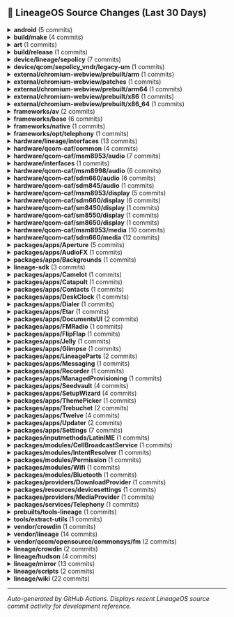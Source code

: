 ## 📜 LineageOS Source Changes (Last 30 Days)

<details>
<summary><b>android</b> (5 commits)</summary>

- [7680485](https://github.com/LineageOS/android/commit/7680485) manifest: September 2025 Security Update
  
  Author: Michael Bestas  
  Date: Sun Sep 7 17:28:23 2025 +0000

- [a015876](https://github.com/LineageOS/android/commit/a015876) lineage: Remove Android.mk guard for msm8998/sdm845
  
  Author: Nolen Johnson  
  Date: Tue Sep 2 16:12:48 2025 +0000

- [8eb98ef](https://github.com/LineageOS/android/commit/8eb98ef) lineage: Remove Android.mk guard for msm8953
  
  Author: Yumi Yukimura  
  Date: Mon Sep 1 16:37:28 2025 +0800

- [e22380c](https://github.com/LineageOS/android/commit/e22380c) lineage: Remove Android.mk guard for sdm660
  
  Author: LuK1337  
  Date: Sun Aug 31 12:49:32 2025 +0000

- [51cbbb8](https://github.com/LineageOS/android/commit/51cbbb8) manifest: Drop superproject tag
  
  Author: Alexander Koskovich  
  Date: Sun Aug 17 22:12:22 2025 +0000


</details>

<details>
<summary><b>build/make</b> (4 commits)</summary>

- [f9262a9](https://github.com/LineageOS/android_build/commit/f9262a9) Merge tag &#x27;android-security-15.0.0_r10&#x27; into staging/lineage-22.2_merge-android-security-15.0.0_r10
  
  Author: Michael Bestas  
  Date: Wed Sep 3 15:43:37 2025 +0300

- [a2c2b23](https://github.com/LineageOS/android_build/commit/a2c2b23) Remove build-manifest.xml generation
  
  Author: Yumi Yukimura  
  Date: Mon Aug 25 09:17:36 2025 +0000

- [ea2c302](https://github.com/LineageOS/android_build/commit/ea2c302) gen_build-manifest: Ensure that we in TOP when executed
  
  Author: Nolen Johnson  
  Date: Fri Aug 22 00:37:45 2025 +0000

- [cc3952e](https://github.com/LineageOS/android_build/commit/cc3952e) envsetup: lunch: Generate build-manifest.xml after roomservice finishes
  
  Author: Yumi Yukimura  
  Date: Wed Aug 20 21:30:52 2025 +0800


</details>

<details>
<summary><b>art</b> (1 commits)</summary>

- [2bff684](https://github.com/LineageOS/android_art/commit/2bff684) Merge tag &#x27;android-security-15.0.0_r10&#x27; into staging/lineage-22.2_merge-android-security-15.0.0_r10
  
  Author: Michael Bestas  
  Date: Wed Sep 3 15:41:50 2025 +0300


</details>

<details>
<summary><b>build/release</b> (1 commits)</summary>

- [f966e5e](https://github.com/LineageOS/android_build_release/commit/f966e5e) Bump Security String to 2025-08-01
  
  Author: althafvly  
  Date: Fri Aug 15 17:30:18 2025 +0000


</details>

<details>
<summary><b>device/lineage/sepolicy</b> (7 commits)</summary>

- [65e58b0](https://github.com/LineageOS/android_device_lineage_sepolicy/commit/65e58b0) common: Label AIDL camera provider HAL
  
  Author: Skyblueborb  
  Date: Sat Aug 30 14:28:24 2025 +0000

- [794b496](https://github.com/LineageOS/android_device_lineage_sepolicy/commit/794b496) qcom: Label common LiveDisplay sysfs nodes
  
  Author: Giovanni Ricca  
  Date: Sat Aug 23 12:28:30 2025 +0200

- [374e8c8](https://github.com/LineageOS/android_device_lineage_sepolicy/commit/374e8c8) common: Add AIDL LiveDisplay sysfs HAL
  
  Author: Yumi Yukimura  
  Date: Fri Aug 22 23:12:56 2025 +0200

- [792d024](https://github.com/LineageOS/android_device_lineage_sepolicy/commit/792d024) qcom: Label AIDL LiveDisplay SDM HAL
  
  Author: LuK1337  
  Date: Mon Aug 18 19:13:29 2025 +0000

- [fac5591](https://github.com/LineageOS/android_device_lineage_sepolicy/commit/fac5591) common: Add LiveDisplay AIDL interface
  
  Author: LuK1337  
  Date: Mon Aug 18 19:13:28 2025 +0000

- [4dde0da](https://github.com/LineageOS/android_device_lineage_sepolicy/commit/4dde0da) common: Label vendor.lineage.health.IFastCharge/default
  
  Author: LuK1337  
  Date: Mon Aug 18 19:13:11 2025 +0000

- [f0ecd81](https://github.com/LineageOS/android_device_lineage_sepolicy/commit/f0ecd81) qcom: Remove cryptfshw remnants
  
  Author: Bruno Martins  
  Date: Sat Aug 16 23:01:46 2025 +0100


</details>

<details>
<summary><b>device/qcom/sepolicy_vndr/legacy-um</b> (1 commits)</summary>

- [b125574](https://github.com/LineageOS/android_device_qcom_sepolicy_vndr/commit/b125574) sepolicy_vndr: lito: Label pm8150 power-on wakeup node
  
  Author: Giovanni Ricca  
  Date: Tue Aug 19 02:56:23 2025 +0200


</details>

<details>
<summary><b>external/chromium-webview/prebuilt/arm</b> (1 commits)</summary>

- [e6e3d8c](https://github.com/LineageOS/android_external_chromium-webview_prebuilt_arm/commit/e6e3d8c) Update Chromium Webview arm to 139.0.7258.143
  
  Author: Kevin F. Haggerty  
  Date: Thu Aug 21 05:59:48 2025 -0600


</details>

<details>
<summary><b>external/chromium-webview/patches</b> (1 commits)</summary>

- [667fc9a](https://github.com/LineageOS/android_external_chromium-webview_patches/commit/667fc9a) Update Chromium Webview to 139.0.7258.143
  
  Author: Kevin F. Haggerty  
  Date: Wed Aug 20 05:51:16 2025 -0600


</details>

<details>
<summary><b>external/chromium-webview/prebuilt/arm64</b> (1 commits)</summary>

- [f96b15f](https://github.com/LineageOS/android_external_chromium-webview_prebuilt_arm64/commit/f96b15f) Update Chromium Webview arm64 to 139.0.7258.143
  
  Author: Kevin F. Haggerty  
  Date: Thu Aug 21 05:59:52 2025 -0600


</details>

<details>
<summary><b>external/chromium-webview/prebuilt/x86</b> (1 commits)</summary>

- [7696271](https://github.com/LineageOS/android_external_chromium-webview_prebuilt_x86/commit/7696271) Update Chromium Webview x86 to 139.0.7258.143
  
  Author: Kevin F. Haggerty  
  Date: Thu Aug 21 05:59:55 2025 -0600


</details>

<details>
<summary><b>external/chromium-webview/prebuilt/x86_64</b> (1 commits)</summary>

- [3edd0fb](https://github.com/LineageOS/android_external_chromium-webview_prebuilt_x86_64/commit/3edd0fb) Update Chromium Webview x86_64 to 139.0.7258.143
  
  Author: Kevin F. Haggerty  
  Date: Thu Aug 21 05:59:59 2025 -0600


</details>

<details>
<summary><b>frameworks/av</b> (2 commits)</summary>

- [2ff01e68](https://github.com/LineageOS/android_frameworks_av/commit/2ff01e68) Merge tag &#x27;android-security-15.0.0_r10&#x27; into staging/lineage-22.2_merge-android-security-15.0.0_r10
  
  Author: Michael Bestas  
  Date: Wed Sep 3 15:47:07 2025 +0300

- [75929cd3](https://github.com/LineageOS/android_frameworks_av/commit/75929cd3) audioflinger: Do not allow DAP effect to be suspended
  
  Author: Adithya R  
  Date: Mon Sep 1 17:07:30 2025 +0000


</details>

<details>
<summary><b>frameworks/base</b> (6 commits)</summary>

- [e94be3b8](https://github.com/LineageOS/android_frameworks_base/commit/e94be3b8) Merge tag &#x27;android-security-15.0.0_r10&#x27; into staging/lineage-22.2_merge-android-security-15.0.0_r10
  
  Author: Michael Bestas  
  Date: Wed Sep 3 17:50:07 2025 +0300

- [6fa82a0c](https://github.com/LineageOS/android_frameworks_base/commit/6fa82a0c) Automatic translation import
  
  Author: LineageOS Infra  
  Date: Mon Sep 1 14:54:26 2025 +0000

- [9b41d790](https://github.com/LineageOS/android_frameworks_base/commit/9b41d790) PowerShareTile: Mark is unavailable if enabled state can&#x27;t be read
  
  Author: LuK1337  
  Date: Sat Aug 23 13:41:24 2025 +0200

- [efa267fe](https://github.com/LineageOS/android_frameworks_base/commit/efa267fe) PowerShareTile: Catch all exceptions
  
  Author: LuK1337  
  Date: Sat Aug 23 13:35:49 2025 +0200

- [8e028104](https://github.com/LineageOS/android_frameworks_base/commit/8e028104) Defer remove splash screen while device is locked
  
  Author: wilsonshih  
  Date: Thu Aug 14 12:38:42 2025 +0530

- [2f8ad755](https://github.com/LineageOS/android_frameworks_base/commit/2f8ad755) Handle exceptions from querying appinfo in RemoteViews#addAppWidget.
  
  Author: Sunny Goyal  
  Date: Wed Aug 13 11:47:57 2025 +0530


</details>

<details>
<summary><b>frameworks/native</b> (1 commits)</summary>

- [a7f9cc63](https://github.com/LineageOS/android_frameworks_native/commit/a7f9cc63) Merge tag &#x27;android-security-15.0.0_r10&#x27; into staging/lineage-22.2_merge-android-security-15.0.0_r10
  
  Author: Michael Bestas  
  Date: Wed Sep 3 15:51:23 2025 +0300


</details>

<details>
<summary><b>frameworks/opt/telephony</b> (1 commits)</summary>

- [c3571e72](https://github.com/LineageOS/android_frameworks_opt_telephony/commit/c3571e72) Merge tag &#x27;android-security-15.0.0_r10&#x27; into staging/lineage-22.2_merge-android-security-15.0.0_r10
  
  Author: Michael Bestas  
  Date: Wed Sep 3 15:42:09 2025 +0300


</details>

<details>
<summary><b>hardware/lineage/interfaces</b> (13 commits)</summary>

- [eaa88af](https://github.com/LineageOS/android_hardware_lineage_interfaces/commit/eaa88af) livedisplay: sysfs: chown on init
  
  Author: Marc Bourgoin  
  Date: Sat Aug 30 10:40:38 2025 -0600

- [7cb075b](https://github.com/LineageOS/android_hardware_lineage_interfaces/commit/7cb075b) camera: aidl: Remove `in_`/`out_` prefixes
  
  Author: LuK1337  
  Date: Sat Aug 30 14:28:24 2025 +0000

- [7fbd870](https://github.com/LineageOS/android_hardware_lineage_interfaces/commit/7fbd870) camera: aidl: Use std::to_string() for int -&gt; std::string
  
  Author: LuK1337  
  Date: Sat Aug 30 14:28:24 2025 +0000

- [1d5d332](https://github.com/LineageOS/android_hardware_lineage_interfaces/commit/1d5d332) camera: aidl: Remap camera IDs by property if it is defined
  
  Author: Ivan Vecera  
  Date: Sat Aug 30 14:28:24 2025 +0000

- [d26191b](https://github.com/LineageOS/android_hardware_lineage_interfaces/commit/d26191b) camera: aidl: Maintain set of non-external cameras
  
  Author: Ivan Vecera  
  Date: Sat Aug 30 14:28:24 2025 +0000

- [bdb296c](https://github.com/LineageOS/android_hardware_lineage_interfaces/commit/bdb296c) camera: aidl: Implement camera device/provider HALs
  
  Author: Tim Zimmermann  
  Date: Sat Aug 30 14:28:24 2025 +0000

- [b3fc9d1](https://github.com/LineageOS/android_hardware_lineage_interfaces/commit/b3fc9d1) livedisplay: aidl: Initial LiveDisplay sysfs AIDL implementation
  
  Author: Giovanni Ricca  
  Date: Tue Aug 26 23:11:36 2025 +0200

- [41de4ce](https://github.com/LineageOS/android_hardware_lineage_interfaces/commit/41de4ce) livedisplay: sdm: Initial AIDL port
  
  Author: LuK1337  
  Date: Mon Aug 18 19:13:29 2025 +0000

- [60cc965](https://github.com/LineageOS/android_hardware_lineage_interfaces/commit/60cc965) livedisplay: Add AIDL interface
  
  Author: LuK1337  
  Date: Mon Aug 18 19:13:28 2025 +0000

- [45dc39c](https://github.com/LineageOS/android_hardware_lineage_interfaces/commit/45dc39c) health: Clean up ChargingControl includes
  
  Author: Bruno Martins  
  Date: Mon Aug 18 19:13:28 2025 +0000

- [45b11ff](https://github.com/LineageOS/android_hardware_lineage_interfaces/commit/45b11ff) health: Explicitly declare AIDL version in VINTF
  
  Author: Bruno Martins  
  Date: Mon Aug 18 19:13:28 2025 +0000

- [ea235df](https://github.com/LineageOS/android_hardware_lineage_interfaces/commit/ea235df) health: Implement IFastCharge interface
  
  Author: LuK1337  
  Date: Mon Aug 18 19:13:11 2025 +0000

- [d12792c](https://github.com/LineageOS/android_hardware_lineage_interfaces/commit/d12792c) Remove old Broadcom NFC impl
  
  Author: Bruno Martins  
  Date: Sun Aug 17 00:54:35 2025 +0100


</details>

<details>
<summary><b>hardware/qcom-caf/common</b> (4 commits)</summary>

- [4d5665c](https://github.com/LineageOS/android_hardware_qcom-caf_common/commit/4d5665c) qcom: Add msm8998 audio soong config
  
  Author: Michael Bestas  
  Date: Sat Sep 6 12:54:01 2025 +0300

- [ce680e8](https://github.com/LineageOS/android_hardware_qcom-caf_common/commit/ce680e8) common: Unset MSM_VIDC_TARGET_LIST
  
  Author: Michael Bestas  
  Date: Sat Sep 6 12:11:22 2025 +0300

- [84699a5](https://github.com/LineageOS/android_hardware_qcom-caf_common/commit/84699a5) qcom: Remove no longer used TARGET_USES_DRM_PP
  
  Author: Michael Bestas  
  Date: Sat Sep 6 12:11:22 2025 +0300

- [99d7aac](https://github.com/LineageOS/android_hardware_qcom-caf_common/commit/99d7aac) rfs: Add modem_firmware to RFS install targets
  
  Author: kmiit  
  Date: Sun Aug 10 08:43:15 2025 +0000


</details>

<details>
<summary><b>hardware/qcom-caf/msm8953/audio</b> (7 commits)</summary>

- [f9ff4f2](https://github.com/LineageOS/android_hardware_qcom_audio/commit/f9ff4f2) hal: Convert audio extensions to blueprint
  
  Author: Michael Bestas  
  Date: Sat Aug 30 21:34:14 2025 +0800

- [06e0412](https://github.com/LineageOS/android_hardware_qcom_audio/commit/06e0412) ssr: Fix building with OSS materials
  
  Author: Ricardo Cerqueira  
  Date: Sat Aug 30 21:33:49 2025 +0800

- [ca80109](https://github.com/LineageOS/android_hardware_qcom_audio/commit/ca80109) hal: Convert primary HAL to blueprint
  
  Author: Michael Bestas  
  Date: Sat Aug 30 21:31:23 2025 +0800

- [2ebe70c](https://github.com/LineageOS/android_hardware_qcom_audio/commit/2ebe70c) hal: Remove unused libmaxxaudio extension
  
  Author: Michael Bestas  
  Date: Sat Aug 30 21:23:54 2025 +0800

- [17df495](https://github.com/LineageOS/android_hardware_qcom_audio/commit/17df495) hal: Remove feature manager leftovers
  
  Author: Michael Bestas  
  Date: Sat Aug 30 21:23:33 2025 +0800

- [dd04d99](https://github.com/LineageOS/android_hardware_qcom_audio/commit/dd04d99) audio: Remove all unsupported platforms &amp; flags
  
  Author: Michael Bestas  
  Date: Sat Aug 30 21:23:28 2025 +0800

- [0ad6d86](https://github.com/LineageOS/android_hardware_qcom_audio/commit/0ad6d86) hal: audio_extn: Add argument to pthread routines
  
  Author: danielml  
  Date: Sat Aug 30 20:58:33 2025 +0800


</details>

<details>
<summary><b>hardware/interfaces</b> (1 commits)</summary>

- [bca3d9cf](https://github.com/LineageOS/android_hardware_interfaces/commit/bca3d9cf) compatibility_matrices: Add q/android-4.9 to FCM 6
  
  Author: Nolen Johnson  
  Date: Mon Aug 25 19:29:07 2025 +0000


</details>

<details>
<summary><b>hardware/qcom-caf/msm8998/audio</b> (6 commits)</summary>

- [717b078](https://github.com/LineageOS/android_hardware_qcom_audio/commit/717b078) hal: audio_extn: Add argument to pthread routines
  
  Author: danielml  
  Date: Sun Sep 7 15:27:04 2025 +0000

- [65a528c](https://github.com/LineageOS/android_hardware_qcom_audio/commit/65a528c) hal: Convert audio extensions to blueprint
  
  Author: Michael Bestas  
  Date: Tue Sep 2 11:21:55 2025 +0300

- [fafeecc](https://github.com/LineageOS/android_hardware_qcom_audio/commit/fafeecc) hal: Convert primary HAL to blueprint
  
  Author: Michael Bestas  
  Date: Tue Sep 2 11:18:40 2025 +0300

- [bf78414](https://github.com/LineageOS/android_hardware_qcom_audio/commit/bf78414) hal: Remove unused libmaxxaudio extension
  
  Author: Michael Bestas  
  Date: Tue Sep 2 11:13:46 2025 +0300

- [05172d9](https://github.com/LineageOS/android_hardware_qcom_audio/commit/05172d9) hal: Remove feature manager leftovers
  
  Author: Michael Bestas  
  Date: Tue Sep 2 11:13:02 2025 +0300

- [090308b](https://github.com/LineageOS/android_hardware_qcom_audio/commit/090308b) audio: Remove all unsupported platforms &amp; flags
  
  Author: Michael Bestas  
  Date: Tue Sep 2 11:11:55 2025 +0300


</details>

<details>
<summary><b>hardware/qcom-caf/sdm660/audio</b> (6 commits)</summary>

- [56d409b](https://github.com/LineageOS/android_hardware_qcom_audio/commit/56d409b) hal: Convert audio extensions to blueprint
  
  Author: Michael Bestas  
  Date: Fri Aug 29 13:05:23 2025 +0200

- [35ace1e](https://github.com/LineageOS/android_hardware_qcom_audio/commit/35ace1e) hal: Convert primary HAL to blueprint
  
  Author: Michael Bestas  
  Date: Fri Aug 29 13:02:26 2025 +0200

- [0cebbf7](https://github.com/LineageOS/android_hardware_qcom_audio/commit/0cebbf7) hal: Remove unused libmaxxaudio extension
  
  Author: Michael Bestas  
  Date: Fri Aug 29 12:59:52 2025 +0200

- [47e9fbc](https://github.com/LineageOS/android_hardware_qcom_audio/commit/47e9fbc) hal: Remove feature manager leftovers
  
  Author: Michael Bestas  
  Date: Fri Aug 29 12:58:52 2025 +0200

- [cfe3b51](https://github.com/LineageOS/android_hardware_qcom_audio/commit/cfe3b51) audio: Remove all unsupported platforms &amp; flags
  
  Author: Michael Bestas  
  Date: Fri Aug 29 12:57:12 2025 +0200

- [b35e1f5](https://github.com/LineageOS/android_hardware_qcom_audio/commit/b35e1f5) hal: audio_extn: Add argument to pthread routines
  
  Author: danielml  
  Date: Fri Aug 29 11:09:43 2025 +0200


</details>

<details>
<summary><b>hardware/qcom-caf/sdm845/audio</b> (1 commits)</summary>

- [d5ad5c1](https://github.com/LineageOS/android_hardware_qcom_audio/commit/d5ad5c1) hal: audio_extn: Add argument to pthread routines
  
  Author: danielml  
  Date: Sun Sep 7 15:27:16 2025 +0000


</details>

<details>
<summary><b>hardware/qcom-caf/msm8953/display</b> (5 commits)</summary>

- [fd1cfe0](https://github.com/LineageOS/android_hardware_qcom_display/commit/fd1cfe0) Convert remaining Android.mk to blueprint
  
  Author: Michael Bestas  
  Date: Mon Sep 1 16:35:07 2025 +0800

- [c337f56](https://github.com/LineageOS/android_hardware_qcom_display/commit/c337f56) sdm: Convert hwcomposer.qcom to soong
  
  Author: Michael Bestas  
  Date: Mon Sep 1 16:35:07 2025 +0800

- [f6e4d6d](https://github.com/LineageOS/android_hardware_qcom_display/commit/f6e4d6d) hwc2,libdisplayconfig: Remove libhwbinder/libhidltransport deps
  
  Author: Steven Moreland  
  Date: Mon Sep 1 16:35:03 2025 +0800

- [fe4a261](https://github.com/LineageOS/android_hardware_qcom_display/commit/fe4a261) Convert libsdmcore to blueprint
  
  Author: LuK1337  
  Date: Sat Aug 30 21:53:59 2025 +0800

- [f39a4b3](https://github.com/LineageOS/android_hardware_qcom_display/commit/f39a4b3) Convert libgrallocutils and gpu_tonemapper to blueprint
  
  Author: EndCredits  
  Date: Sat Aug 30 21:52:32 2025 +0800


</details>

<details>
<summary><b>hardware/qcom-caf/sdm660/display</b> (6 commits)</summary>

- [0ce1694](https://github.com/LineageOS/android_hardware_qcom_display/commit/0ce1694) Convert remaining Android.mk to blueprint
  
  Author: Michael Bestas  
  Date: Sun Aug 10 09:15:22 2025 +0200

- [98fa317](https://github.com/LineageOS/android_hardware_qcom_display/commit/98fa317) sdm: Convert hwcomposer.qcom to soong
  
  Author: Michael Bestas  
  Date: Sun Aug 10 09:02:36 2025 +0200

- [da17b15](https://github.com/LineageOS/android_hardware_qcom_display/commit/da17b15) Convert libsdmcore to blueprint
  
  Author: LuK1337  
  Date: Sun Aug 10 09:02:36 2025 +0200

- [e963862](https://github.com/LineageOS/android_hardware_qcom_display/commit/e963862) Convert libgrallocutils and gpu_tonemapper to blueprint
  
  Author: EndCredits  
  Date: Sun Aug 10 09:02:36 2025 +0200

- [8ede0ab](https://github.com/LineageOS/android_hardware_qcom_display/commit/8ede0ab) gralloc: Make MASTER_SIDE_CP as default Making MASTER_SIDE_CP as default
  
  Author: Prabhakar Reddy Krishnappa  
  Date: Sun Aug 10 08:49:50 2025 +0200

- [6881b29](https://github.com/LineageOS/android_hardware_qcom_display/commit/6881b29) gralloc: Drop support for hypervisor
  
  Author: Michael Bestas  
  Date: Sun Aug 10 08:49:09 2025 +0200


</details>

<details>
<summary><b>hardware/qcom-caf/sm8450/display</b> (1 commits)</summary>

- [b44742b](https://github.com/LineageOS/android_hardware_qcom_display/commit/b44742b) gralloc: avoid calling property_get() on every buffer allocation
  
  Author: Cosmin Tanislav  
  Date: Thu Aug 28 10:08:21 2025 +0000


</details>

<details>
<summary><b>hardware/qcom-caf/sm8550/display</b> (1 commits)</summary>

- [ccdf85d](https://github.com/LineageOS/android_hardware_qcom_display/commit/ccdf85d) gralloc: avoid calling property_get() on every buffer allocation
  
  Author: Cosmin Tanislav  
  Date: Thu Aug 28 10:12:03 2025 +0000


</details>

<details>
<summary><b>hardware/qcom-caf/sm8650/display</b> (1 commits)</summary>

- [4d9c891](https://github.com/LineageOS/android_hardware_qcom_display/commit/4d9c891) gralloc: avoid calling property_get() on every buffer allocation
  
  Author: Cosmin Tanislav  
  Date: Thu Aug 28 10:13:15 2025 +0000


</details>

<details>
<summary><b>hardware/qcom-caf/msm8953/media</b> (10 commits)</summary>

- [96c7956](https://github.com/LineageOS/android_hardware_qcom_media/commit/96c7956) media: Drop libsidebandstreamhandle
  
  Author: Michael Bestas  
  Date: Sat Aug 30 23:12:01 2025 +0800

- [04ae467](https://github.com/LineageOS/android_hardware_qcom_media/commit/04ae467) mm-core: Convert to blueprint
  
  Author: Michael Bestas  
  Date: Sat Aug 30 23:11:23 2025 +0800

- [4f58783](https://github.com/LineageOS/android_hardware_qcom_media/commit/4f58783) mm-core: Remove unused files &amp; flags
  
  Author: Michael Bestas  
  Date: Sat Aug 30 23:09:10 2025 +0800

- [cc73684](https://github.com/LineageOS/android_hardware_qcom_media/commit/cc73684) mm-video-v4l2: Convert to blueprint
  
  Author: Michael Bestas  
  Date: Sat Aug 30 23:04:41 2025 +0800

- [9ac70bf](https://github.com/LineageOS/android_hardware_qcom_media/commit/9ac70bf) mm-video-v4l2: vidc: Drop support for hypervisor
  
  Author: Michael Bestas  
  Date: Sat Aug 30 22:53:33 2025 +0800

- [48f646f](https://github.com/LineageOS/android_hardware_qcom_media/commit/48f646f) mm-video-v4l2: Remove SW OMX codecs, unused files &amp; flags
  
  Author: Michael Bestas  
  Date: Sat Aug 30 22:51:57 2025 +0800

- [1e364f6](https://github.com/LineageOS/android_hardware_qcom_media/commit/1e364f6) libstagefrighthw: Convert to blueprint
  
  Author: Michael Bestas  
  Date: Sat Aug 30 22:32:35 2025 +0800

- [4650bb6](https://github.com/LineageOS/android_hardware_qcom_media/commit/4650bb6) libc2dcolorconvert: Cleanup dependencies &amp; convert to blueprint
  
  Author: Michael Bestas  
  Date: Sat Aug 30 22:32:25 2025 +0800

- [4bead84](https://github.com/LineageOS/android_hardware_qcom_media/commit/4bead84) media: Remove autoconf/automake configuration
  
  Author: Michael Bestas  
  Date: Sat Aug 30 22:31:25 2025 +0800

- [c8ef438](https://github.com/LineageOS/android_hardware_qcom_media/commit/c8ef438) Revert &quot;libaac: Add test code for AAC encoder and decoder&quot;
  
  Author: Indranil  
  Date: Sat Aug 30 22:31:18 2025 +0800


</details>

<details>
<summary><b>hardware/qcom-caf/sdm660/media</b> (12 commits)</summary>

- [16a6426](https://github.com/LineageOS/android_hardware_qcom_media/commit/16a6426) mm-core: Remove no longer used codecs
  
  Author: Michael Bestas  
  Date: Sun Aug 10 01:10:48 2025 +0200

- [4063d59](https://github.com/LineageOS/android_hardware_qcom_media/commit/4063d59) media: Drop libsidebandstreamhandle
  
  Author: Michael Bestas  
  Date: Sun Aug 10 01:10:48 2025 +0200

- [938ec76](https://github.com/LineageOS/android_hardware_qcom_media/commit/938ec76) mm-core: Convert to blueprint
  
  Author: Michael Bestas  
  Date: Sun Aug 10 01:10:48 2025 +0200

- [e7f1cd9](https://github.com/LineageOS/android_hardware_qcom_media/commit/e7f1cd9) mm-core: Remove unused files &amp; flags
  
  Author: Michael Bestas  
  Date: Sun Aug 10 01:10:48 2025 +0200

- [89d8171](https://github.com/LineageOS/android_hardware_qcom_media/commit/89d8171) mm-video-v4l2: Convert to blueprint
  
  Author: Michael Bestas  
  Date: Sun Aug 10 01:10:47 2025 +0200

- [77e4cbc](https://github.com/LineageOS/android_hardware_qcom_media/commit/77e4cbc) mm-video-v4l2: vidc: Drop support for hypervisor
  
  Author: Michael Bestas  
  Date: Sun Aug 10 01:10:12 2025 +0200

- [382754a](https://github.com/LineageOS/android_hardware_qcom_media/commit/382754a) mm-video-v4l2: Remove SW OMX codecs, unused files &amp; flags
  
  Author: Michael Bestas  
  Date: Sun Aug 10 01:10:02 2025 +0200

- [5c6c2a6](https://github.com/LineageOS/android_hardware_qcom_media/commit/5c6c2a6) mm-video-v4l2: Make MASTER_SIDE_CP as default  Making MASTER_SIDE_CP as default
  
  Author: Prabhakar Reddy Krishnappa  
  Date: Sun Aug 10 00:23:20 2025 +0200

- [8197551](https://github.com/LineageOS/android_hardware_qcom_media/commit/8197551) libstagefrighthw: Convert to blueprint
  
  Author: Michael Bestas  
  Date: Sun Aug 10 00:21:22 2025 +0200

- [18790b4](https://github.com/LineageOS/android_hardware_qcom_media/commit/18790b4) libc2dcolorconvert: Cleanup dependencies &amp; convert to blueprint
  
  Author: Michael Bestas  
  Date: Sun Aug 10 00:16:58 2025 +0200

- [6481dc3](https://github.com/LineageOS/android_hardware_qcom_media/commit/6481dc3) media: Remove autoconf/automake configuration
  
  Author: Michael Bestas  
  Date: Sun Aug 10 00:12:25 2025 +0200

- [652710c](https://github.com/LineageOS/android_hardware_qcom_media/commit/652710c) Revert &quot;libaac: Add test code for AAC encoder and decoder&quot;
  
  Author: Indranil  
  Date: Sun Aug 10 00:12:24 2025 +0200


</details>

<details>
<summary><b>packages/apps/Aperture</b> (5 commits)</summary>

- [163d4bb](https://github.com/LineageOS/android_packages_apps_Aperture/commit/163d4bb) Aperture: Fix zoom level bar alignment in QR mode
  
  Author: LuK1337  
  Date: Thu Sep 4 17:45:03 2025 +0200

- [98000dc](https://github.com/LineageOS/android_packages_apps_Aperture/commit/98000dc) Automatic translation import
  
  Author: LineageOS Infra  
  Date: Mon Sep 1 14:54:31 2025 +0000

- [8400f48](https://github.com/LineageOS/android_packages_apps_Aperture/commit/8400f48) Automatic translation import
  
  Author: LineageOS Infra  
  Date: Fri Aug 15 18:36:41 2025 +0000

- [82d6068](https://github.com/LineageOS/android_packages_apps_Aperture/commit/82d6068) Aperture: Update CameraX to 1.5.0-rc01
  
  Author: LuK1337  
  Date: Wed Aug 13 20:29:33 2025 +0200

- [f1d7cb0](https://github.com/LineageOS/android_packages_apps_Aperture/commit/f1d7cb0) Aperture: Update CameraX to 1.5.0-beta02
  
  Author: LuK1337  
  Date: Wed Aug 13 19:38:01 2025 +0200


</details>

<details>
<summary><b>packages/apps/AudioFX</b> (1 commits)</summary>

- [28ddf22](https://github.com/LineageOS/android_packages_apps_AudioFX/commit/28ddf22) Automatic translation import
  
  Author: LineageOS Infra  
  Date: Mon Sep 1 14:54:31 2025 +0000


</details>

<details>
<summary><b>packages/apps/Backgrounds</b> (1 commits)</summary>

- [3cdba90](https://github.com/LineageOS/android_packages_apps_Backgrounds/commit/3cdba90) Automatic translation import
  
  Author: LineageOS Infra  
  Date: Mon Sep 1 14:54:32 2025 +0000


</details>

<details>
<summary><b>lineage-sdk</b> (3 commits)</summary>

- [2700b68](https://github.com/LineageOS/android_lineage-sdk/commit/2700b68) Automatic translation import
  
  Author: LineageOS Infra  
  Date: Mon Sep 1 14:54:31 2025 +0000

- [787a24e](https://github.com/LineageOS/android_lineage-sdk/commit/787a24e) Wire up AIDL LiveDisplay HAL
  
  Author: LuK1337  
  Date: Sat Aug 16 20:38:11 2025 +0200

- [cf9f156](https://github.com/LineageOS/android_lineage-sdk/commit/cf9f156) sdk: Add lineagehealth IFastCharge interface support
  
  Author: LuK1337  
  Date: Sat Aug 16 20:38:11 2025 +0200


</details>

<details>
<summary><b>packages/apps/Camelot</b> (1 commits)</summary>

- [cbb578e](https://github.com/LineageOS/android_packages_apps_Camelot/commit/cbb578e) Automatic translation import
  
  Author: LineageOS Infra  
  Date: Mon Sep 1 14:54:32 2025 +0000


</details>

<details>
<summary><b>packages/apps/Catapult</b> (1 commits)</summary>

- [f6e4332](https://github.com/LineageOS/android_packages_apps_Catapult/commit/f6e4332) Automatic translation import
  
  Author: LineageOS Infra  
  Date: Fri Aug 15 18:36:41 2025 +0000


</details>

<details>
<summary><b>packages/apps/Contacts</b> (1 commits)</summary>

- [29de9bf](https://github.com/LineageOS/android_packages_apps_Contacts/commit/29de9bf) Merge tag &#x27;android-security-15.0.0_r10&#x27; into staging/lineage-22.2_merge-android-security-15.0.0_r10
  
  Author: Michael Bestas  
  Date: Wed Sep 3 15:42:20 2025 +0300


</details>

<details>
<summary><b>packages/apps/DeskClock</b> (1 commits)</summary>

- [c1f46ef](https://github.com/LineageOS/android_packages_apps_DeskClock/commit/c1f46ef) Automatic translation import
  
  Author: LineageOS Infra  
  Date: Mon Sep 1 14:54:32 2025 +0000


</details>

<details>
<summary><b>packages/apps/Dialer</b> (1 commits)</summary>

- [4dc5fd4](https://github.com/LineageOS/android_packages_apps_Dialer/commit/4dc5fd4) Automatic translation import
  
  Author: LineageOS Infra  
  Date: Mon Sep 1 14:54:34 2025 +0000


</details>

<details>
<summary><b>packages/apps/Etar</b> (1 commits)</summary>

- [8e1aa09](https://github.com/LineageOS/android_packages_apps_Etar/commit/8e1aa09) Automatic translation import
  
  Author: LineageOS Infra  
  Date: Mon Sep 1 14:54:35 2025 +0000


</details>

<details>
<summary><b>packages/apps/DocumentsUI</b> (2 commits)</summary>

- [dff9363](https://github.com/LineageOS/android_packages_apps_DocumentsUI/commit/dff9363) Merge tag &#x27;android-security-15.0.0_r10&#x27; into staging/lineage-22.2_merge-android-security-15.0.0_r10
  
  Author: Michael Bestas  
  Date: Wed Sep 3 15:42:20 2025 +0300

- [0cc2e07](https://github.com/LineageOS/android_packages_apps_DocumentsUI/commit/0cc2e07) Automatic translation import
  
  Author: LineageOS Infra  
  Date: Mon Sep 1 14:54:34 2025 +0000


</details>

<details>
<summary><b>packages/apps/FMRadio</b> (1 commits)</summary>

- [4d4f98b](https://github.com/LineageOS/android_packages_apps_FMRadio/commit/4d4f98b) Automatic translation import
  
  Author: LineageOS Infra  
  Date: Mon Sep 1 14:54:35 2025 +0000


</details>

<details>
<summary><b>packages/apps/FlipFlap</b> (1 commits)</summary>

- [e7ffef4](https://github.com/LineageOS/android_packages_apps_FlipFlap/commit/e7ffef4) Automatic translation import
  
  Author: LineageOS Infra  
  Date: Mon Sep 1 14:54:35 2025 +0000


</details>

<details>
<summary><b>packages/apps/Jelly</b> (1 commits)</summary>

- [751734f](https://github.com/LineageOS/android_packages_apps_Jelly/commit/751734f) Automatic translation import
  
  Author: LineageOS Infra  
  Date: Mon Sep 1 14:54:36 2025 +0000


</details>

<details>
<summary><b>packages/apps/Glimpse</b> (1 commits)</summary>

- [7bd917b](https://github.com/LineageOS/android_packages_apps_Glimpse/commit/7bd917b) Automatic translation import
  
  Author: LineageOS Infra  
  Date: Mon Sep 1 14:54:36 2025 +0000


</details>

<details>
<summary><b>packages/apps/LineageParts</b> (2 commits)</summary>

- [a069cf5](https://github.com/LineageOS/android_packages_apps_LineageParts/commit/a069cf5) Automatic translation import
  
  Author: LineageOS Infra  
  Date: Mon Sep 1 14:54:36 2025 +0000

- [25f3e4e](https://github.com/LineageOS/android_packages_apps_LineageParts/commit/25f3e4e) Automatic translation import
  
  Author: LineageOS Infra  
  Date: Fri Aug 15 18:36:43 2025 +0000


</details>

<details>
<summary><b>packages/apps/Messaging</b> (1 commits)</summary>

- [f624ed2](https://github.com/LineageOS/android_packages_apps_Messaging/commit/f624ed2) Automatic translation import
  
  Author: LineageOS Infra  
  Date: Mon Sep 1 14:54:37 2025 +0000


</details>

<details>
<summary><b>packages/apps/Recorder</b> (1 commits)</summary>

- [4bf7948](https://github.com/LineageOS/android_packages_apps_Recorder/commit/4bf7948) Automatic translation import
  
  Author: LineageOS Infra  
  Date: Mon Sep 1 14:54:37 2025 +0000


</details>

<details>
<summary><b>packages/apps/ManagedProvisioning</b> (1 commits)</summary>

- [5d236fc](https://github.com/LineageOS/android_packages_apps_ManagedProvisioning/commit/5d236fc) Merge tag &#x27;android-security-15.0.0_r10&#x27; into staging/lineage-22.2_merge-android-security-15.0.0_r10
  
  Author: Michael Bestas  
  Date: Wed Sep 3 15:42:21 2025 +0300


</details>

<details>
<summary><b>packages/apps/Seedvault</b> (4 commits)</summary>

- [da6d54a](https://github.com/LineageOS/android_packages_apps_Seedvault/commit/da6d54a) Merge tag &#x27;15-5.7&#x27; of https://github.com/seedvault-app/seedvault into HEAD
  
  Author: Michael Bestas  
  Date: Fri Aug 22 19:00:24 2025 +0300

- [20388b4](https://github.com/LineageOS/android_packages_apps_Seedvault/commit/20388b4) Merge pull request #950 from mikeNG/15-5.7
  
  Author: Michael Bestas  
  Date: Tue Aug 12 22:55:51 2025 +0300

- [4fff329](https://github.com/LineageOS/android_packages_apps_Seedvault/commit/4fff329) Release 15-5.7
  
  Author: Michael Bestas  
  Date: Tue Aug 12 14:17:34 2025 -0400

- [8bc2f54](https://github.com/LineageOS/android_packages_apps_Seedvault/commit/8bc2f54) Merge pull request #922 from weblate/weblate-calyxos-seedvault
  
  Author: Michael Bestas  
  Date: Tue Aug 12 21:06:54 2025 +0300


</details>

<details>
<summary><b>packages/apps/SetupWizard</b> (4 commits)</summary>

- [f129f96](https://github.com/LineageOS/android_packages_apps_SetupWizard/commit/f129f96) Automatic translation import
  
  Author: LineageOS Infra  
  Date: Mon Sep 1 14:54:38 2025 +0000

- [bf0afd2](https://github.com/LineageOS/android_packages_apps_SetupWizard/commit/bf0afd2) SetupWizard: Add option to skip setup wizard on eng builds
  
  Author: Inhishonor  
  Date: Fri Aug 15 22:37:46 2025 +0000

- [ff8446a](https://github.com/LineageOS/android_packages_apps_SetupWizard/commit/ff8446a) Automatic translation import
  
  Author: LineageOS Infra  
  Date: Fri Aug 15 18:36:43 2025 +0000

- [00fff59](https://github.com/LineageOS/android_packages_apps_SetupWizard/commit/00fff59) SetupWizard: Update wizard scripts for 15
  
  Author: LuK1337  
  Date: Tue Aug 12 14:52:00 2025 +0200


</details>

<details>
<summary><b>packages/apps/ThemePicker</b> (1 commits)</summary>

- [236070c](https://github.com/LineageOS/android_packages_apps_ThemePicker/commit/236070c) Automatic translation import
  
  Author: LineageOS Infra  
  Date: Mon Sep 1 14:54:39 2025 +0000


</details>

<details>
<summary><b>packages/apps/Trebuchet</b> (2 commits)</summary>

- [e1f28ba](https://github.com/LineageOS/android_packages_apps_Trebuchet/commit/e1f28ba) Automatic translation import
  
  Author: LineageOS Infra  
  Date: Mon Sep 1 14:54:39 2025 +0000

- [30555e2](https://github.com/LineageOS/android_packages_apps_Trebuchet/commit/30555e2) Launcher3: Add permission for contextual search
  
  Author: Pranav Vashi  
  Date: Tue Aug 12 21:04:21 2025 +0200


</details>

<details>
<summary><b>packages/apps/Twelve</b> (4 commits)</summary>

- [3bfeb98](https://github.com/LineageOS/android_packages_apps_Twelve/commit/3bfeb98) Automatic translation import
  
  Author: LineageOS Infra  
  Date: Mon Sep 1 14:54:40 2025 +0000

- [892bdbb](https://github.com/LineageOS/android_packages_apps_Twelve/commit/892bdbb) Twelve: TwelveAudioSink: Add missing delegates to defaultAudioSink
  
  Author: Luca Stefani  
  Date: Wed Aug 20 21:45:44 2025 +0000

- [e632271](https://github.com/LineageOS/android_packages_apps_Twelve/commit/e632271) Twelve: Update to media3 1.8.0
  
  Author: Luca Stefani  
  Date: Mon Aug 18 13:32:17 2025 +0200

- [c5d94ea](https://github.com/LineageOS/android_packages_apps_Twelve/commit/c5d94ea) Automatic translation import
  
  Author: LineageOS Infra  
  Date: Fri Aug 15 18:36:44 2025 +0000


</details>

<details>
<summary><b>packages/apps/Updater</b> (2 commits)</summary>

- [77a204b](https://github.com/LineageOS/android_packages_apps_Updater/commit/77a204b) Automatic translation import
  
  Author: LineageOS Infra  
  Date: Mon Sep 1 14:54:40 2025 +0000

- [88f35f1](https://github.com/LineageOS/android_packages_apps_Updater/commit/88f35f1) Updater: push-update: Allow specifying serial number
  
  Author: Nolen Johnson  
  Date: Thu Aug 14 18:15:00 2025 -0400


</details>

<details>
<summary><b>packages/apps/Settings</b> (7 commits)</summary>

- [3467f151](https://github.com/LineageOS/android_packages_apps_Settings/commit/3467f151) Merge tag &#x27;android-security-15.0.0_r10&#x27; into staging/lineage-22.2_merge-android-security-15.0.0_r10
  
  Author: Michael Bestas  
  Date: Wed Sep 3 16:01:01 2025 +0300

- [e27df4fd](https://github.com/LineageOS/android_packages_apps_Settings/commit/e27df4fd) Automatic translation import
  
  Author: LineageOS Infra  
  Date: Mon Sep 1 14:54:38 2025 +0000

- [63fe7e22](https://github.com/LineageOS/android_packages_apps_Settings/commit/63fe7e22) Settings: DevicePicker: Adapt to S style
  
  Author: ReallySnow  
  Date: Thu Aug 28 11:18:04 2025 +0000

- [b55b67e5](https://github.com/LineageOS/android_packages_apps_Settings/commit/b55b67e5) SlicesDatabaseHelper: Use Build.VERSION.INCREMENTAL
  
  Author: jhenrique09  
  Date: Thu Aug 28 11:17:57 2025 +0000

- [5f7b2693](https://github.com/LineageOS/android_packages_apps_Settings/commit/5f7b2693) Settings: fix typo in settings namespace for qr scanner on ls
  
  Author: maxwen  
  Date: Thu Aug 28 11:17:52 2025 +0000

- [719ca665](https://github.com/LineageOS/android_packages_apps_Settings/commit/719ca665) fixup! Revert &quot;[Sim UI enhancement] remove the &quot;Tap to show info&quot;&quot;
  
  Author: Adithya R  
  Date: Mon Aug 25 09:38:27 2025 +0000

- [6f25245d](https://github.com/LineageOS/android_packages_apps_Settings/commit/6f25245d) Settings: Add lineagehealth IFastCharge interface support
  
  Author: LuK1337  
  Date: Sat Aug 16 19:26:05 2025 +0000


</details>

<details>
<summary><b>packages/inputmethods/LatinIME</b> (1 commits)</summary>

- [001e9c6](https://github.com/LineageOS/android_packages_inputmethods_LatinIME/commit/001e9c6) Automatic translation import
  
  Author: LineageOS Infra  
  Date: Mon Sep 1 14:54:40 2025 +0000


</details>

<details>
<summary><b>packages/modules/CellBroadcastService</b> (1 commits)</summary>

- [ea7970b](https://github.com/LineageOS/android_packages_modules_CellBroadcastService/commit/ea7970b) Merge tag &#x27;android-security-15.0.0_r10&#x27; into staging/lineage-22.2_merge-android-security-15.0.0_r10
  
  Author: Michael Bestas  
  Date: Wed Sep 3 16:07:30 2025 +0300


</details>

<details>
<summary><b>packages/modules/IntentResolver</b> (1 commits)</summary>

- [ac921be](https://github.com/LineageOS/android_packages_modules_IntentResolver/commit/ac921be) Merge tag &#x27;android-security-15.0.0_r10&#x27; into staging/lineage-22.2_merge-android-security-15.0.0_r10
  
  Author: Michael Bestas  
  Date: Wed Sep 3 16:06:41 2025 +0300


</details>

<details>
<summary><b>packages/modules/Permission</b> (1 commits)</summary>

- [f9690ca9](https://github.com/LineageOS/android_packages_modules_Permission/commit/f9690ca9) Merge tag &#x27;android-security-15.0.0_r10&#x27; into staging/lineage-22.2_merge-android-security-15.0.0_r10
  
  Author: Michael Bestas  
  Date: Wed Sep 3 15:42:31 2025 +0300


</details>

<details>
<summary><b>packages/modules/Wifi</b> (1 commits)</summary>

- [d6417247](https://github.com/LineageOS/android_packages_modules_Wifi/commit/d6417247) Merge tag &#x27;android-security-15.0.0_r10&#x27; into staging/lineage-22.2_merge-android-security-15.0.0_r10
  
  Author: Michael Bestas  
  Date: Wed Sep 3 16:10:02 2025 +0300


</details>

<details>
<summary><b>packages/modules/Bluetooth</b> (1 commits)</summary>

- [b6a6b8a28](https://github.com/LineageOS/android_packages_modules_Bluetooth/commit/b6a6b8a28) Merge tag &#x27;android-security-15.0.0_r10&#x27; into staging/lineage-22.2_merge-android-security-15.0.0_r10
  
  Author: Michael Bestas  
  Date: Wed Sep 3 16:08:42 2025 +0300


</details>

<details>
<summary><b>packages/providers/DownloadProvider</b> (1 commits)</summary>

- [eb2ea38](https://github.com/LineageOS/android_packages_providers_DownloadProvider/commit/eb2ea38) Automatic translation import
  
  Author: LineageOS Infra  
  Date: Mon Sep 1 14:54:41 2025 +0000


</details>

<details>
<summary><b>packages/resources/devicesettings</b> (1 commits)</summary>

- [65352f2](https://github.com/LineageOS/android_packages_resources_devicesettings/commit/65352f2) Automatic translation import
  
  Author: LineageOS Infra  
  Date: Mon Sep 1 14:54:41 2025 +0000


</details>

<details>
<summary><b>packages/providers/MediaProvider</b> (1 commits)</summary>

- [47422d55](https://github.com/LineageOS/android_packages_providers_MediaProvider/commit/47422d55) Merge tag &#x27;android-security-15.0.0_r10&#x27; into staging/lineage-22.2_merge-android-security-15.0.0_r10
  
  Author: Michael Bestas  
  Date: Wed Sep 3 15:42:36 2025 +0300


</details>

<details>
<summary><b>packages/services/Telephony</b> (1 commits)</summary>

- [85f9d70](https://github.com/LineageOS/android_packages_services_Telephony/commit/85f9d70) Merge tag &#x27;android-security-15.0.0_r10&#x27; into staging/lineage-22.2_merge-android-security-15.0.0_r10
  
  Author: Michael Bestas  
  Date: Wed Sep 3 16:14:00 2025 +0300


</details>

<details>
<summary><b>prebuilts/tools-lineage</b> (1 commits)</summary>

- [6122a66](https://github.com/LineageOS/android_prebuilts_tools-lineage/commit/6122a66) tools-lineage: Expose `mogrify` as `prebuilt_build_tool`
  
  Author: Yumi Yukimura  
  Date: Fri Aug 15 17:26:44 2025 +0800


</details>

<details>
<summary><b>tools/extract-utils</b> (1 commits)</summary>

- [01769aa](https://github.com/LineageOS/android_tools_extract-utils/commit/01769aa) extract_utils: support `REQUIRED` for bin/lib targets
  
  Author: LuK1337  
  Date: Sun Aug 31 23:25:04 2025 +0200


</details>

<details>
<summary><b>vendor/crowdin</b> (1 commits)</summary>

- [0daf944](https://github.com/LineageOS/android_vendor_crowdin/commit/0daf944) Automatic translation import
  
  Author: LineageOS Infra  
  Date: Fri Aug 15 18:36:52 2025 +0000


</details>

<details>
<summary><b>vendor/lineage</b> (14 commits)</summary>

- [ad91ffc](https://github.com/LineageOS/android_vendor_lineage/commit/ad91ffc) vars: September 2025 Security Update
  
  Author: Michael Bestas  
  Date: Wed Sep 3 15:31:52 2025 +0300

- [14ab8c6](https://github.com/LineageOS/android_vendor_lineage/commit/14ab8c6) Ignore prebuilt/generated directory
  
  Author: Nolen Johnson  
  Date: Tue Aug 26 00:04:21 2025 +0000

- [1157d47](https://github.com/LineageOS/android_vendor_lineage/commit/1157d47) lineage: Move build-manifest.xml build rule into `build/tasks`
  
  Author: Yumi Yukimura  
  Date: Mon Aug 25 15:12:21 2025 +0000

- [8ffd60b](https://github.com/LineageOS/android_vendor_lineage/commit/8ffd60b) lineage: Restore Android.mk based build-manifest.xml build rule
  
  Author: Yumi Yukimura  
  Date: Sun Aug 24 21:26:51 2025 -0400

- [dff1d96](https://github.com/LineageOS/android_vendor_lineage/commit/dff1d96) github: Run `apt update`
  
  Author: LuK1337  
  Date: Sun Aug 24 20:45:33 2025 +0000

- [e69f4b9](https://github.com/LineageOS/android_vendor_lineage/commit/e69f4b9) lineage: Move build-manifest.xml generation to a separate script
  
  Author: Yumi Yukimura  
  Date: Wed Aug 20 21:31:53 2025 +0800

- [88c9f6b](https://github.com/LineageOS/android_vendor_lineage/commit/88c9f6b) fixup! lineage: Convert build-manifest.xml to Android.bp
  
  Author: Yumi Yukimura  
  Date: Wed Aug 20 21:31:53 2025 +0800

- [73be49e](https://github.com/LineageOS/android_vendor_lineage/commit/73be49e) config: Add vendor.lineage.livedisplay V1
  
  Author: LuK1337  
  Date: Mon Aug 18 19:13:28 2025 +0000

- [c612466](https://github.com/LineageOS/android_vendor_lineage/commit/c612466) config: common: Correct build-manifest package name
  
  Author: Nolen Johnson  
  Date: Mon Aug 18 11:43:01 2025 -0400

- [6274644](https://github.com/LineageOS/android_vendor_lineage/commit/6274644) APNs: Add Inwi (Morocco)
  
  Author: Onelots  
  Date: Mon Aug 18 13:37:52 2025 +0000

- [c578471](https://github.com/LineageOS/android_vendor_lineage/commit/c578471) charger: Convert to Android.bp
  
  Author: Yumi Yukimura  
  Date: Mon Aug 18 13:37:27 2025 +0000

- [c570b18](https://github.com/LineageOS/android_vendor_lineage/commit/c570b18) bootanimation: Convert to Android.bp
  
  Author: Yumi Yukimura  
  Date: Mon Aug 18 13:37:27 2025 +0000

- [918ad74](https://github.com/LineageOS/android_vendor_lineage/commit/918ad74) lineage: Convert build-manifest.xml to Android.bp
  
  Author: Yumi Yukimura  
  Date: Mon Aug 18 13:37:27 2025 +0000

- [cb8e4e2](https://github.com/LineageOS/android_vendor_lineage/commit/cb8e4e2) kernel: Introduce macros for comparing versions and make use of them
  
  Author: LuK1337  
  Date: Sun Aug 17 17:45:56 2025 +0200


</details>

<details>
<summary><b>vendor/qcom/opensource/commonsys/fm</b> (2 commits)</summary>

- [0d72753](https://github.com/LineageOS/android_vendor_qcom_opensource_fm-commonsys/commit/0d72753) Automatic translation import
  
  Author: LineageOS Infra  
  Date: Mon Sep 1 14:54:41 2025 +0000

- [2c03486](https://github.com/LineageOS/android_vendor_qcom_opensource_fm-commonsys/commit/2c03486) Automatic translation import
  
  Author: LineageOS Infra  
  Date: Fri Aug 15 18:36:45 2025 +0000


</details>

<details>
<summary><b>lineage/crowdin</b> (2 commits)</summary>

- [cf1accb](https://github.com/LineageOS/cm_crowdin/commit/cf1accb) config: Add hardware/oplus/Pen
  
  Author: LuK1337  
  Date: Fri Sep 5 23:31:21 2025 +0200

- [76223ef](https://github.com/LineageOS/cm_crowdin/commit/76223ef) github: Run `apt update`
  
  Author: LuK1337  
  Date: Sun Aug 24 20:47:55 2025 +0000


</details>

<details>
<summary><b>lineage/hudson</b> (4 commits)</summary>

- [efb5f20](https://github.com/LineageOS/hudson/commit/efb5f20) hudson: Add Xiaomi Mi Note 10 / Note 10 Pro / CC9 Pro (tucana)
  
  Author: Alexander Baransky  
  Date: Fri Sep 5 09:37:43 2025 +0000

- [43a9eb8](https://github.com/LineageOS/hudson/commit/43a9eb8) hudson: Add Motorola moto g Stylus 5G
  
  Author: Vivekachooz  
  Date: Mon Sep 1 10:41:01 2025 +0530

- [88904d7](https://github.com/LineageOS/hudson/commit/88904d7) hudson: Add Motorola Moto G Stylus 5G 2022 (milanf)
  
  Author: AnierinB  
  Date: Thu Aug 28 22:56:42 2025 +0000

- [c8f857a](https://github.com/LineageOS/hudson/commit/c8f857a) best vietnamese gaming phone
  
  Author: Tuan Anh  
  Date: Thu Aug 28 04:45:24 2025 +0000


</details>

<details>
<summary><b>lineage/mirror</b> (13 commits)</summary>

- [8896d20](https://github.com/LineageOS/mirror/commit/8896d20) Updated lineage-minimal to 07-Sep-2025 22:01 UTC
  
  Author: Tim Schumacher  
  Date: Mon Sep 8 00:01:43 2025 +0200

- [1d6eb2e](https://github.com/LineageOS/mirror/commit/1d6eb2e) Updated to 06-Sep-2025 10:01 UTC
  
  Author: Tim Schumacher  
  Date: Sat Sep 6 12:01:19 2025 +0200

- [cf3a76c](https://github.com/LineageOS/mirror/commit/cf3a76c) Updated lineage-minimal to 05-Sep-2025 22:01 UTC
  
  Author: Tim Schumacher  
  Date: Sat Sep 6 00:01:56 2025 +0200

- [109a48f](https://github.com/LineageOS/mirror/commit/109a48f) Updated aosp-minimal to 05-Sep-2025 10:02 UTC
  
  Author: Tim Schumacher  
  Date: Fri Sep 5 12:02:01 2025 +0200

- [165bd19](https://github.com/LineageOS/mirror/commit/165bd19) Updated to 04-Sep-2025 22:01 UTC
  
  Author: Tim Schumacher  
  Date: Fri Sep 5 00:01:35 2025 +0200

- [1e1e1e0](https://github.com/LineageOS/mirror/commit/1e1e1e0) Updated to 03-Sep-2025 22:01 UTC
  
  Author: Tim Schumacher  
  Date: Thu Sep 4 00:01:29 2025 +0200

- [111f0d8](https://github.com/LineageOS/mirror/commit/111f0d8) Updated to 02-Sep-2025 10:01 UTC
  
  Author: Tim Schumacher  
  Date: Tue Sep 2 12:01:31 2025 +0200

- [a39cfbd](https://github.com/LineageOS/mirror/commit/a39cfbd) Updated to 29-Aug-2025 10:01 UTC
  
  Author: Tim Schumacher  
  Date: Fri Aug 29 12:01:33 2025 +0200

- [05c5c6a](https://github.com/LineageOS/mirror/commit/05c5c6a) Updated to 27-Aug-2025 10:01 UTC
  
  Author: Tim Schumacher  
  Date: Wed Aug 27 12:01:28 2025 +0200

- [cbb0815](https://github.com/LineageOS/mirror/commit/cbb0815) Updated to 20-Aug-2025 06:15 UTC
  
  Author: Michael Bestas  
  Date: Sat Aug 23 09:15:59 2025 +0300

- [4148dda](https://github.com/LineageOS/mirror/commit/4148dda) Updated to 20-Aug-2025 22:01 UTC
  
  Author: Tim Schumacher  
  Date: Thu Aug 21 00:01:32 2025 +0200

- [357e63f](https://github.com/LineageOS/mirror/commit/357e63f) Updated to 13-Aug-2025 22:01 UTC
  
  Author: Tim Schumacher  
  Date: Thu Aug 14 00:01:31 2025 +0200

- [ad7d32a](https://github.com/LineageOS/mirror/commit/ad7d32a) Updated aosp-minimal to 09-Aug-2025 21:24 UTC
  
  Author: Tim Schumacher  
  Date: Sat Aug 9 23:24:49 2025 +0200


</details>

<details>
<summary><b>lineage/scripts</b> (2 commits)</summary>

- [996ce77](https://github.com/LineageOS/scripts/commit/996ce77) aosp-merger: Skip clo squash when using merge
  
  Author: Michael Bestas  
  Date: Tue Aug 26 20:10:24 2025 +0300

- [555bd7c](https://github.com/LineageOS/scripts/commit/555bd7c) build-webview: Update default webview to 139.0.7258.143
  
  Author: Kevin F. Haggerty  
  Date: Wed Aug 20 05:46:36 2025 -0600


</details>

<details>
<summary><b>lineage/wiki</b> (22 commits)</summary>

- [1755668](https://github.com/LineageOS/lineage_wiki/commit/1755668) wiki: Dual speakers -&gt; Stereo speakers
  
  Author: LuK1337  
  Date: Sun Sep 7 00:45:41 2025 +0200

- [fb5332e](https://github.com/LineageOS/lineage_wiki/commit/fb5332e) wiki: Add Adreno 810/825/830
  
  Author: LuK1337  
  Date: Sun Sep 7 00:27:29 2025 +0200

- [1b571a6](https://github.com/LineageOS/lineage_wiki/commit/1b571a6) wiki: Add &#x27;Oryon&#x27; CPU
  
  Author: LuK1337  
  Date: Sun Sep 7 00:18:11 2025 +0200

- [3b8fdaa](https://github.com/LineageOS/lineage_wiki/commit/3b8fdaa) wiki: devices: Add Xiaomi Mi Note 10 (tucana)
  
  Author: Alexander Baransky  
  Date: Sat Sep 6 04:54:14 2025 +0000

- [981d713](https://github.com/LineageOS/lineage_wiki/commit/981d713) gtowifi: align installation and firmware update steps with gts4lv
  
  Author: Han Sol Jin  
  Date: Wed Sep 3 17:21:38 2025 +0000

- [10e564b](https://github.com/LineageOS/lineage_wiki/commit/10e564b) wiki: Allow 15 fw for FP5
  
  Author: Michael Bestas  
  Date: Tue Sep 2 15:50:42 2025 +0300

- [d85dd7a](https://github.com/LineageOS/lineage_wiki/commit/d85dd7a) wiki: Add Motorola moto g Stylus 5G
  
  Author: Vivekachooz  
  Date: Mon Sep 1 10:39:54 2025 +0530

- [3095fc6](https://github.com/LineageOS/lineage_wiki/commit/3095fc6) wiki: Add OnePlus 6/7/8/9 series T-Mobile variants
  
  Author: LuK1337  
  Date: Sat Aug 30 09:39:05 2025 +0000

- [bac888e](https://github.com/LineageOS/lineage_wiki/commit/bac888e) wiki: Regenerate pages/info/milanf.md
  
  Author: LuK1337  
  Date: Fri Aug 29 10:21:34 2025 +0200

- [f4eaab3](https://github.com/LineageOS/lineage_wiki/commit/f4eaab3) wiki: device_install: Remove abnormal large gap
  
  Author: razorloves  
  Date: Fri Aug 29 07:58:12 2025 +0000

- [de536e1](https://github.com/LineageOS/lineage_wiki/commit/de536e1) wiki: Add Motorola Moto G Stylus 5G 2022 (milanf)
  
  Author: AnierinB  
  Date: Thu Aug 28 22:56:27 2025 +0000

- [b244805](https://github.com/LineageOS/lineage_wiki/commit/b244805) wiki: Use correct before_install for bangkk/fogo/fogos/miami
  
  Author: LuK1337  
  Date: Thu Aug 28 14:49:16 2025 +0000

- [b42731b](https://github.com/LineageOS/lineage_wiki/commit/b42731b) wiki: Use correct before_install for moto-6225
  
  Author: LuK1337  
  Date: Thu Aug 28 14:29:19 2025 +0000

- [8a78118](https://github.com/LineageOS/lineage_wiki/commit/8a78118) wiki: devices: Add Vsmart Joy 3 (casuarina)
  
  Author: Tuan Anh  
  Date: Thu Aug 28 05:16:22 2025 +0000

- [727c22d](https://github.com/LineageOS/lineage_wiki/commit/727c22d) wiki: schema: Add Vsmart in the list
  
  Author: Tuan Anh  
  Date: Thu Aug 28 04:20:43 2025 +0000

- [8af0e9e](https://github.com/LineageOS/lineage_wiki/commit/8af0e9e) wiki: Add a reminder to not submit bugs for heavily modified devices
  
  Author: Inhishonor  
  Date: Wed Aug 27 15:09:55 2025 +0000

- [87eb908](https://github.com/LineageOS/lineage_wiki/commit/87eb908) wiki: Add a faq for rooting
  
  Author: Inhishonor  
  Date: Wed Aug 27 15:09:37 2025 +0000

- [152b359](https://github.com/LineageOS/lineage_wiki/commit/152b359) wiki: Newest Ubuntu still has no ncurses5
  
  Author: LuK1337  
  Date: Sun Aug 24 23:56:52 2025 +0200

- [b11dd5e](https://github.com/LineageOS/lineage_wiki/commit/b11dd5e) wiki: device_variants: Pass `page.folder` to `device_link`
  
  Author: LuK1337  
  Date: Sat Aug 23 12:15:58 2025 +0200

- [b3e316f](https://github.com/LineageOS/lineage_wiki/commit/b3e316f) wiki: Append `device_link` leading slash automatically
  
  Author: LuK1337  
  Date: Sat Aug 23 12:15:58 2025 +0200

- [9e93034](https://github.com/LineageOS/lineage_wiki/commit/9e93034) wiki: Get rid of &quot;folder: info&quot;
  
  Author: LuK1337  
  Date: Sat Aug 23 12:15:58 2025 +0200

- [60e568e](https://github.com/LineageOS/lineage_wiki/commit/60e568e) wiki: Update Pong battery tech and models
  
  Author: chandu078  
  Date: Tue Aug 12 09:16:15 2025 +0000


</details>

---

_Auto-generated by GitHub Actions. Displays recent LineageOS source commit activity for development reference._
